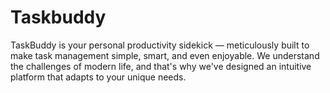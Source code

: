 # Taskbuddy
TaskBuddy is your personal productivity sidekick — meticulously built to make task management simple, smart, and even enjoyable. We understand the challenges of modern life, and that's why we've designed an intuitive platform that adapts to your unique needs.
